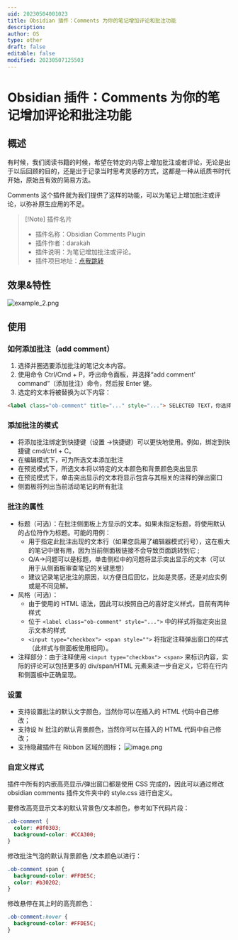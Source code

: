 ```yaml
---
uid: 20230504001023
title: Obsidian 插件：Comments 为你的笔记增加评论和批注功能
description: 
author: OS
type: other
draft: false
editable: false
modified: 20230507125503
---
```


# Obsidian 插件：Comments 为你的笔记增加评论和批注功能

## 概述

有时候，我们阅读书籍的时候，希望在特定的内容上增加批注或者评论，无论是出于以后回顾的目的，还是出于记录当时思考灵感的方式，这都是一种从纸质书时代开始，原始且有效的简易方法。

Comments 这个插件就为我们提供了这样的功能，可以为笔记上增加批注或评论，以弥补原生应用的不足。

> [!Note] 插件名片
> - 插件名称：Obsidian Comments Plugin
> - 插件作者：darakah
> - 插件说明：为笔记增加批注或评论。
> - 插件项目地址：[点我跳转](https://github.com/Darakah/obsidian-comments-plugin)

## 效果&特性

![example_2.png](https://cdn.pkmer.cn/images/example_2.png!pkmer)

## 使用

### 如何添加批注（add comment）

1. 选择并圈选要添加批注的笔记文本内容。
2. 使用命令 Ctrl/Cmd + P，呼出命令面板，并选择“add comment' command”（添加批注）命令，然后按 Enter 键。
3. 选定的文本将被替换为以下内容：

```HTML
<label class="ob-comment" title="..." style="..."> SELECTED TEXT，你选择的文本 <input type="checkbox"> <span> COMMENT，你要输入批注内容 </span></label>
```

### 添加批注的模式

- 将添加批注绑定到快捷键（设置 ->快捷键）可以更快地使用。例如，绑定到快捷键 cmd/ctrl + C。
- 在编辑模式下，可为所选文本添加批注
- 在预览模式下，所选文本将以特定的文本颜色和背景颜色突出显示
- 在预览模式下，单击突出显示的文本将显示包含与其相关的注释的弹出窗口
- 侧面板将列出当前活动笔记的所有批注

### 批注的属性

- 标题（可选）：在批注侧面板上方显示的文本。如果未指定标题，将使用默认的占位符作为标题。可能的用例：
	- 用于指定此批注出现的文本行（如果您启用了编辑器模式行号），这在极大的笔记中很有用，因为当前侧面板链接不会导致页面跳转到它 ;
	- Q/A->问题可以是标题，单击侧栏中的问题将显示突出显示的文本（可以用于从侧面板审查笔记的关键思想）
	- 建议记录笔记批注的原因，以方便日后回忆，比如是灵感，还是对应实例或是不同见解。
- 风格（可选）：
	- 由于使用的 HTML 语法，因此可以按照自己的喜好定义样式，目前有两种样式
	- 位于 `<label class="ob-comment" style="...">` 中的样式将指定突出显示文本的样式
	- `<input type="checkbox"> <span style="">` 将指定注释弹出窗口的样式（此样式与侧面板使用相同）。
- 注释部分：由于注释使用 `<input type="checkbox"> <span>` 来标识内容，实际的评论可以包括更多的 div/span/HTML 元素来进一步自定义，它将在行内和侧面板中正确呈现。

### 设置

- 支持设置批注的默认文字颜色，当然你可以在插入的 HTML 代码中自己修改；
- 支持设 hi 批注的默认背景颜色，当然你可以在插入的 HTML 代码中自己修改；
- 支持隐藏插件在 Ribbon 区域的图标；
![image.png](https://cdn.pkmer.cn/images/20230504102255.png!pkmer)

### 自定义样式

插件中所有的内嵌高亮显示/弹出窗口都是使用 CSS 完成的，因此可以通过修改 obsidian comments 插件文件夹中的 style.css 进行自定义。

要修改高亮显示文本的默认背景色/文本颜色，参考如下代码片段：

```CSS
.ob-comment {
  color: #8f0303;
  background-color: #CCA300;
}
```

修改批注气泡的默认背景颜色 /文本颜色以进行：

```CSS
.ob-comment span {
  background-color: #FFDE5C;
  color: #b30202;
}
```

修改悬停在其上时的高亮颜色：

```CSS
.ob-comment:hover {
  background-color: #FFDE5C;
}
```